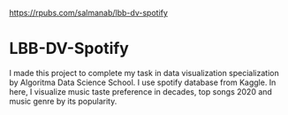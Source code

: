 https://rpubs.com/salmanab/lbb-dv-spotify

# LBB-DV-Spotify
I made this project to complete my task in data visualization specialization by Algoritma Data Science School. I use spotify database from Kaggle. In here, I visualize music taste preference in decades, top songs 2020 and music genre by its popularity.
